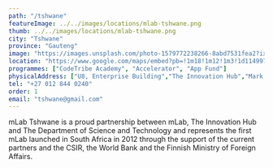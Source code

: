 ```yaml
---
path: "/tshwane"
featureImage: ../../images/locations/mlab-tshwane.png
thumb: ../../images/locations/mlab-tshwane.png
city: "Tshwane"
province: "Gauteng"
image: "https://images.unsplash.com/photo-1579772238266-8abd7531fea2?ixid=MXwxMjA3fDB8MHxwaG90by1wYWdlfHx8fGVufDB8fHw%3D&ixlib=rb-1.2.1&auto=format&fit=crop&w=1267&q=80"
location: "https://www.google.com/maps/embed?pb=!1m18!1m12!1m3!1d114997.20989146426!2d28.197091369370757!3d-25.748662148943744!2m3!1f0!2f0!3f0!3m2!1i1024!2i768!4f13.1!3m3!1m2!1s0x1e9560451d408f9d%3A0xb180e978338dcefd!2smLab%20Southern%20Africa!5e0!3m2!1sen!2sza!4v1620139798484!5m2!1sen!2sza"
programmes: ["CodeTribe Academy", "Accelerator", "App Fund"]
physicalAddress: ["U8, Enterprise Building","The Innovation Hub","Mark Shuttleworth Street","Tshwane Pretoria","South Africa","0087"]
tel: "+27 012 844 0240"
order: 1
email: "tshwane@gmail.com"
---
```


mLab Tshwane is a proud partnership between mLab, The Innovation Hub and The Department of Science and Technology and represents the first mLab launched in South Africa in 2012 through the support of the current partners and the CSIR, the World Bank and the Finnish Ministry of Foreign Affairs.